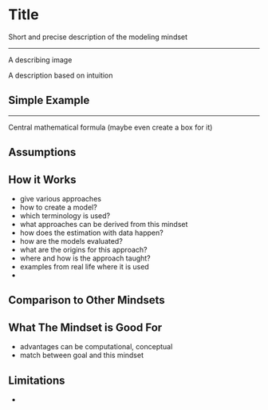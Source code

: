 # Title

Short and precise description of the modeling mindset

---

A describing image

A description based on intuition

## Simple Example


---

Central mathematical formula (maybe even create a box for it)


## Assumptions


## How it Works

- give various approaches
- how to create a model?
- which terminology is used?
- what approaches can be derived from this mindset
- how does the estimation with data happen?
- how are the models evaluated?
- what are the origins for this approach?
- where and how is the approach taught?
- examples from real life where it is used
-

## Comparison to Other Mindsets

## What The Mindset is Good For

- advantages can be computational, conceptual
- match between goal and this mindset

## Limitations

-


